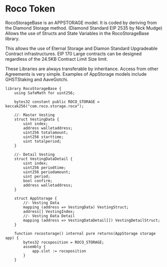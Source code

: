 # Roco Token

RocoStorageBase is an APPSTORAGE model. It is coded by deriving from the Diamond Storage method. \(Diamond Standard EIP 2535 by Nick Mudge\) Allows the use of Structs and State Variables in the RocoStorageBase library. 

This allows the use of Eternal Storage and Diamon Standard Upgradeable Contract infrastructures. EIP 170 Large contracts can be designed regardless of the 24.5KB Contract Limit Size limit. 

These Libraries are always transferable by inheritance. Access from other Agreements is very simple. Examples of AppStorage models include GHSTStaking and AaveGotchi.



```text
library RocoStorageBase {
    using SafeMath for uint256;
    
    bytes32 constant public ROCO_STORAGE = keccak256("com.roco.storage.roco");

    //- Master Vesting
    struct VestingData {
        uint index;
        address walletaddress;
        uint256 totalamount;
        uint256 starttime;
        uint totalperiod;
    }

    //- Detail Vesting
    struct VestingDataDetail {
        uint index;
        uint256 periodtime;
        uint256 periodamount;
        uint period;
        bool confirm;
        address walletaddress;
    }

    struct AppStorage {
        //- Vesting Data
        mapping (address => VestingData) VestingStruct;
        address[] VestingIndex;
        //- Vesting Data Detail
        mapping (address => VestingDataDetail[]) VestingDetailStruct;
    }

    function rocostorage() internal pure returns(AppStorage storage app) {
        bytes32 rocoposition = ROCO_STORAGE;
        assembly {
            app.slot := rocoposition
        }
    }
```

